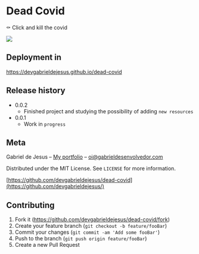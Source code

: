 # Dead Covid

⚰️ Click and kill the covid

![](assets/web-preview.gif)

## Deployment in
https://devgabrieldejesus.github.io/dead-covid

## Release history

* 0.0.2
    * Finished project and studying the possibility of adding `new resources`
* 0.0.1
    * Work in `progress`

## Meta

Gabriel de Jesus – [My portfolio](https://www.gabrieldesenvolvedor.com/) – oi@gabrieldesenvolvedor.com

Distributed under the MIT License. See `LICENSE` for more information.

[https://github.com/devgabrieldejesus/dead-covid](https://github.com/devgabrieldejesus/)

## Contributing

1. Fork it (<https://github.com/devgabrieldejesus/dead-covid/fork>)
2. Create your feature branch (`git checkout -b feature/fooBar`)
3. Commit your changes (`git commit -am 'Add some fooBar'`)
4. Push to the branch (`git push origin feature/fooBar`)
5. Create a new Pull Request

